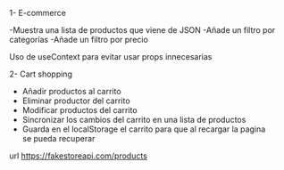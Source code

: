 1- E-commerce

-Muestra una lista de productos que viene de JSON
-Añade un filtro por categorías
-Añade un filtro por precio

Uso de useContext para evitar usar props innecesarias

2- Cart shopping

- Añadir productos al carrito
- Eliminar productor del carrito
- Modificar productos del carrito
- Sincronizar los cambios del carrito en una lista de productos
- Guarda en el localStorage el carrito para que al recargar la pagina se pueda recuperar

url
https://fakestoreapi.com/products
